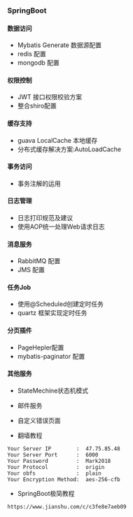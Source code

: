 ### SpringBoot

#### 数据访问
* Mybatis Generate 数据源配置
* redis 配置
* mongodb 配置

#### 权限控制
* JWT 接口权限校验方案
* 整合shiro配置

#### 缓存支持
* guava LocalCache 本地缓存 
* 分布式缓存解决方案:AutoLoadCache

#### 事务访问
* 事务注解的运用

#### 日志管理
* 日志打印规范及建议
* 使用AOP统一处理Web请求日志

#### 消息服务
* RabbitMQ 配置
* JMS 配置

#### 任务Job
* 使用@Scheduled创建定时任务
* quartz 框架实现定时任务

#### 分页插件
* PageHepler配置
* mybatis-paginator 配置


#### 其他服务
* StateMechine状态机模式
* 邮件服务
* 自定义错误页面

* 翻墙教程
```text
Your Server IP        :  47.75.85.48
Your Server Port      :  6000
Your Password         :  Mark2018
Your Protocol         :  origin
Your obfs             :  plain
Your Encryption Method:  aes-256-cfb
```

* SpringBoot极简教程
```text
https://www.jianshu.com/c/c3fe8e7aeb09
```

